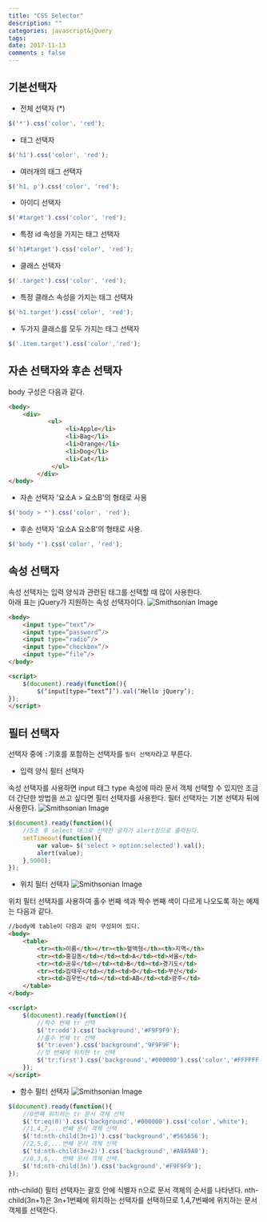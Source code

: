 ```yaml
---
title: "CSS Selector"
description: ""
categories: javascript&jQuery
tags: 
date: 2017-11-13
comments : false
---
```

## 기본선택자
* 전체 선택자 (*)
```javascript
$('*').css('color', 'red');
```
* 태그 선택자
```javascript
$('h1').css('color', 'red');
```
* 여러개의 태그 선택자
```javascript
$('h1, p').css('color', 'red');
```
* 아이디 선택자
```javascript
$('#target').css('color', 'red');
```
* 특정 id 속성을 가지는 태그 선택자
```javascript
$('h1#target').css('color', 'red');
``` 
* 클래스 선택자
```javascript
$('.target').css('color', 'red');
```
* 특정 클래스 속성을 가지는 태그 선택자
```javascript
$('h1.target').css('color', 'red');
```
* 두가지 클래스를 모두 가지는 태그 선택자
```javascript
$('.item.target').css('color','red');
```
## 자손 선택자와 후손 선택자
body 구성은 다음과 같다.
```html
<body>
    <div>
           <ul>
                <li>Apple</li>
                <li>Bag</li>
                <li>Orange</li>
                <li>Dog</li>
                <li>Cat</li>
            </ul>
        </div>
</body>
```
* 자손 선택자
'요소A > 요소B'의 형태로 사용
```javascript
$('body > *').css('color', 'red');
```
* 후손 선택자
'요소A 요소B'의 형태로 사용.
```javascript
$('body *').css('color', 'red');
```
## 속성 선택자
속성 선택자는 입력 양식과 관련된 태그를 선택할 때 많이 사용한다.<br>
아래 표는 jQuery가 지원하는 속성 선택자이다.
![Smithsonian Image](/postImg/selector1.png)
```html
<body>
	<input type=“text”/>
	<input type=“password”/>
	<input type=“radio”/>
	<input type=“checkbox”/>
	<input type=“file”/>
</body>

<script>
	$(document).ready(function(){
		$(‘input[type=“text”]’).val(‘Hello jQuery’);
});
</script>
```
## 필터 선택자
선택자 중에 `:`기호를 포함하는 선택자를 `필터 선택자`라고 부른다.
* 입력 양식 필터 선택자

속성 선택자를 사용하면 input 태그 type 속성에 따라 문서 객체 선택할 수 있지만 조금 더 간단한 방법을 쓰고 싶다면 필터 선택자를 사용한다. 필터 선택자는 기본 선택자 뒤에 사용한다.
![Smithsonian Image](/postImg/selector2.png)
```javascript
$(document).ready(function(){
    //5초 후 select 태그로 선택한 글자가 alert창으로 출력된다.
    setTimeout(function(){
        var value= $('select > option:selected').val();
        alert(value);
    },5000);
});
```
* 위치 필터 선택자
![Smithsonian Image](/postImg/selector3.png)

위치 필터 선택자를 사용하여 홀수 번째 색과 짝수 번째 색이 다르게 나오도록 하는 예제는 다음과 같다.
```html
//body에 table이 다음과 같이 구성되어 있다.
<body>
    <table>
        <tr><th>이름</th></tr><th>혈액형</th><th>지역</th>
        <tr><td>홍길동</td></td><td>A</td><td>서울</td>
        <tr><td>공유</td></td><td>B</td><td>경기도</td>
        <tr><td>김태우</td></td><td>O</td><td>부산</td>
        <tr><td>김우빈</td></td><td>AB</td><td>광주</td>
    </table>
</body>

<script>
    $(document).ready(function(){
        //짝수 번째 tr 선택
        $('tr:odd').css('background','#F9F9F9');
        //홀수 번째 tr 선택
        $('tr:even').css('background','9F9F9F');
        //첫 번째에 위치한 tr 선택 
        $('tr:first').css('background','#000000').css('color','#FFFFFF');
    });
</script>
```
* 함수 필터 선택자
![Smithsonian Image](/postImg/selector4.png)
```javascript
$(document).ready(function(){
    //0번째 위치하는 tr 문서 객체 선택 
    $('tr:eq(0)').css('background','#000000').css('color','white');
    //1,4,7,...번째 문서 객체 선택
    $('td:nth-child(3n+1)').css('background','#565656');
    //2,5,8,...번째 문서 객체 선택
    $('td:nth-child(3n+2)').css('background','#A9A9A9');
    //0,3,6,.. 번째 문서 객체 선택.
    $('td:nth-child(3n)').css('background','#F9F9F9');
});
```
nth-child() 필터 선택자는 괄호 안에 식별자 n으로 문서 객체의 순서를 나타낸다. nth-child(3n+1)은 3n+1번째에 위치하는 선택자를 선택하므로 1,4,7번째에 위치하는 문서 객체를 선택한다.




